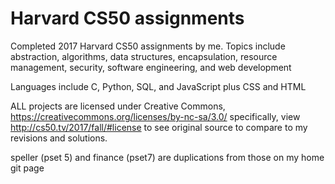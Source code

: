 # Harvard CS50 assignments

Completed 2017 Harvard CS50 assignments by me. Topics include abstraction, algorithms, data structures, encapsulation, resource management, security, software engineering, and web development

Languages include C, Python, SQL, and JavaScript plus CSS and HTML

ALL projects are licensed under Creative Commons, https://creativecommons.org/licenses/by-nc-sa/3.0/
specifically, view http://cs50.tv/2017/fall/#license to see original source to compare to my revisions and solutions. 

speller (pset 5) and finance (pset7) are duplications from those on my home git page
